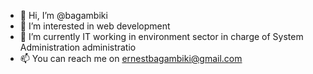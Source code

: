 - 👋 Hi, I’m @bagambiki
- 👀 I’m interested in web development
- 🌱 I’m currently IT working in environment sector in charge of System Administration administratio
- 📫 You can reach me on ernestbagambiki@gmail.com
